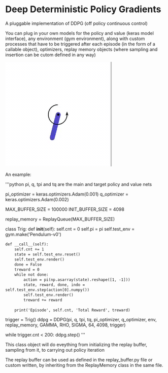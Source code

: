 # Deep Deterministic Policy Gradients

A pluggable implementation of DDPG (off policy continuous control)
  
You can plug in your own models for the policy and value (keras model interface), any environment (gym environment), along with custom processes that have to be triggered after each episode (in the form of a callable object), optimizers, replay memory objects (where sampling and insertion can be cutom defined in any way)

![A test over the pendulum environment](gif/ezgif-6-7e2c910a6a60.gif)

An example:

'''python
pi, q, tpi and tq are the main and target policy and value nets

pi_optimizer = keras.optimizers.Adam(0.001)
q_optimizer = keras.optimizers.Adam(0.002)


MAX_BUFFER_SIZE = 100000
INIT_BUFFER_SIZE = 4098

replay_memory = ReplayQueue(MAX_BUFFER_SIZE)

class Trig:
	def __init__(self):
		self.cnt = 0
		self.pi = pi
		self.test_env = gym.make('Pendulum-v0')
	
	def __call__(self):
		self.cnt += 1
		state = self.test_env.reset()
		self.test_env.render()
		done = False
		treward = 0
		while not done:
			action = pi(np.asarray(state).reshape([1, -1]))
			state, reward, done, indo = self.test_env.step(action[0].numpy())
			self.test_env.render()
			treward += reward
		
		print('Episode', self.cnt, 'Total Reward', treward)

trigger = Trig()
ddpg = DDPG(pi, q, tpi, tq, pi_optimizer, q_optimizer, env, replay_memory, GAMMA, RHO, SIGMA, 64, 4098, trigger)


while trigger.cnt < 200:
	ddpg.step()
'''

This class object will do eveything from initializing the replay buffer, sampling from it, to carrying out policy iteration

The replay buffer can be used as defined in the replay_buffer.py file or custom written, by inheriting from the ReplayMemory class in the same file.
